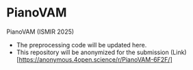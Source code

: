 # PianoVAM
PianoVAM (ISMIR 2025)

- The preprocessing code will be updated here.
- This repository will be anonymized for the submission (Link)[https://anonymous.4open.science/r/PianoVAM-6F2F/]
